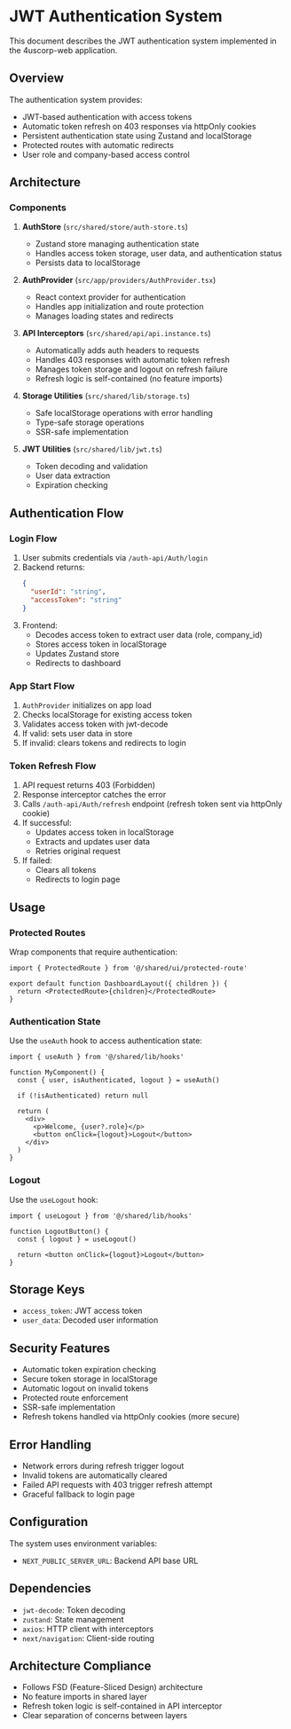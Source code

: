 # JWT Authentication System

This document describes the JWT authentication system implemented in the 4uscorp-web application.

## Overview

The authentication system provides:

- JWT-based authentication with access tokens
- Automatic token refresh on 403 responses via httpOnly cookies
- Persistent authentication state using Zustand and localStorage
- Protected routes with automatic redirects
- User role and company-based access control

## Architecture

### Components

1. **AuthStore** (`src/shared/store/auth-store.ts`)

   - Zustand store managing authentication state
   - Handles access token storage, user data, and authentication status
   - Persists data to localStorage

2. **AuthProvider** (`src/app/providers/AuthProvider.tsx`)

   - React context provider for authentication
   - Handles app initialization and route protection
   - Manages loading states and redirects

3. **API Interceptors** (`src/shared/api/api.instance.ts`)

   - Automatically adds auth headers to requests
   - Handles 403 responses with automatic token refresh
   - Manages token storage and logout on refresh failure
   - Refresh logic is self-contained (no feature imports)

4. **Storage Utilities** (`src/shared/lib/storage.ts`)

   - Safe localStorage operations with error handling
   - Type-safe storage operations
   - SSR-safe implementation

5. **JWT Utilities** (`src/shared/lib/jwt.ts`)
   - Token decoding and validation
   - User data extraction
   - Expiration checking

## Authentication Flow

### Login Flow

1. User submits credentials via `/auth-api/Auth/login`
2. Backend returns:
   ```json
   {
     "userId": "string",
     "accessToken": "string"
   }
   ```
3. Frontend:
   - Decodes access token to extract user data (role, company_id)
   - Stores access token in localStorage
   - Updates Zustand store
   - Redirects to dashboard

### App Start Flow

1. `AuthProvider` initializes on app load
2. Checks localStorage for existing access token
3. Validates access token with jwt-decode
4. If valid: sets user data in store
5. If invalid: clears tokens and redirects to login

### Token Refresh Flow

1. API request returns 403 (Forbidden)
2. Response interceptor catches the error
3. Calls `/auth-api/Auth/refresh` endpoint (refresh token sent via httpOnly cookie)
4. If successful:
   - Updates access token in localStorage
   - Extracts and updates user data
   - Retries original request
5. If failed:
   - Clears all tokens
   - Redirects to login page

## Usage

### Protected Routes

Wrap components that require authentication:

```tsx
import { ProtectedRoute } from '@/shared/ui/protected-route'

export default function DashboardLayout({ children }) {
  return <ProtectedRoute>{children}</ProtectedRoute>
}
```

### Authentication State

Use the `useAuth` hook to access authentication state:

```tsx
import { useAuth } from '@/shared/lib/hooks'

function MyComponent() {
  const { user, isAuthenticated, logout } = useAuth()

  if (!isAuthenticated) return null

  return (
    <div>
      <p>Welcome, {user?.role}</p>
      <button onClick={logout}>Logout</button>
    </div>
  )
}
```

### Logout

Use the `useLogout` hook:

```tsx
import { useLogout } from '@/shared/lib/hooks'

function LogoutButton() {
  const { logout } = useLogout()

  return <button onClick={logout}>Logout</button>
}
```

## Storage Keys

- `access_token`: JWT access token
- `user_data`: Decoded user information

## Security Features

- Automatic token expiration checking
- Secure token storage in localStorage
- Automatic logout on invalid tokens
- Protected route enforcement
- SSR-safe implementation
- Refresh tokens handled via httpOnly cookies (more secure)

## Error Handling

- Network errors during refresh trigger logout
- Invalid tokens are automatically cleared
- Failed API requests with 403 trigger refresh attempt
- Graceful fallback to login page

## Configuration

The system uses environment variables:

- `NEXT_PUBLIC_SERVER_URL`: Backend API base URL

## Dependencies

- `jwt-decode`: Token decoding
- `zustand`: State management
- `axios`: HTTP client with interceptors
- `next/navigation`: Client-side routing

## Architecture Compliance

- Follows FSD (Feature-Sliced Design) architecture
- No feature imports in shared layer
- Refresh token logic is self-contained in API interceptor
- Clear separation of concerns between layers
